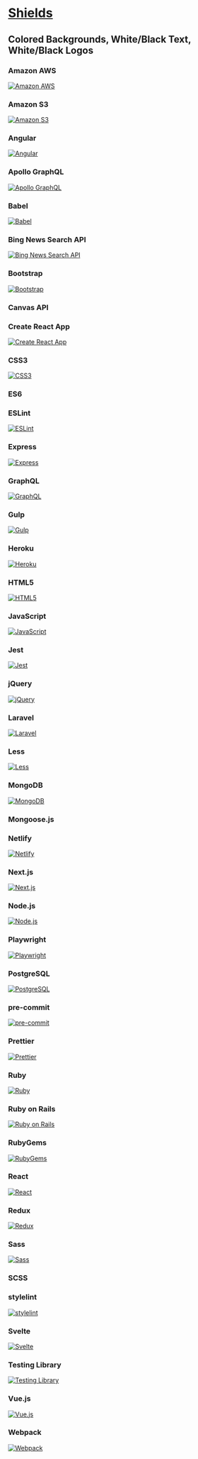 # [Shields](https://shields.io/)

## Colored Backgrounds, White/Black Text, White/Black Logos

### Amazon AWS

[![Amazon AWS][amazonaws-shield]][amazonaws-url]

<!-- #232F3E -->
[amazonaws-shield]: https://img.shields.io/badge/Amazon%20AWS-232F3E?style=for-the-badge&logo=amazonaws&logoColor=white
[amazonaws-url]: https://aws.amazon.com/

### Amazon S3

[![Amazon S3][amazons3-shield]][amazons3-url]

<!-- #569A31 -->
[amazons3-shield]: https://img.shields.io/badge/Amazon%20S3-569A31?style=for-the-badge&logo=amazons3&logoColor=white
[amazons3-url]: https://aws.amazon.com/s3/

### Angular

[![Angular][angular-shield]][angular-url]

<!-- #DD0031 -->
[angular-shield]: https://img.shields.io/badge/Angular-DD0031?style=for-the-badge&logo=angular&logoColor=white
[angular-url]: https://angular.io/

### Apollo GraphQL

[![Apollo GraphQL][apollographql-shield]][apollographql-url]

<!-- #311C87 -->
[apollographql-shield]: https://img.shields.io/badge/Apollo%20GraphQL-311C87?style=for-the-badge&logo=apollographql&logoColor=white
[apollographql-url]: https://www.apollographql.com/

### Babel

[![Babel][babel-shield]][babel-url]

<!-- #F9DC3E -->
[babel-shield]: https://img.shields.io/badge/Babel-F9DC3E?style=for-the-badge&logo=babel&logoColor=black
[babel-url]: https://babeljs.io/

### Bing News Search API

[![Bing News Search API][microsoftbing-shield]][microsoftbing-url]

<!-- #258FFA -->
[microsoftbing-shield]: https://img.shields.io/badge/Bing%20News%20Search%20API-258FFA?style=for-the-badge&logo=microsoftbing&logoColor=white
[microsoftbing-url]: https://www.microsoft.com/en-us/bing/apis/bing-news-search-api/

### Bootstrap

[![Bootstrap][bootstrap-shield]][bootstrap-url]

<!-- #7952B3 -->
[bootstrap-shield]: https://img.shields.io/badge/Bootstrap-7952B3?style=for-the-badge&logo=bootstrap&logoColor=white
[bootstrap-url]: https://getbootstrap.com

### Canvas API

<!-- [-shield]: https://img.shields.io/badge/Canvas API-20232A?style=for-the-badge&logo= -->
<!-- [-url]:  -->

### Create React App

[![Create React App][cra-shield]][cra-url]

<!-- #09D3AC -->
[cra-shield]: https://img.shields.io/badge/Create%20React%20App-09D3AC?style=for-the-badge&logo=createreactapp&logoColor=white
[cra-url]: https://create-react-app.dev/

### CSS3

[![CSS3][css3-shield]][css3-url]

<!-- #1572B6 -->
[css3-shield]: https://img.shields.io/badge/CSS3-1572B6?style=for-the-badge&logo=css3&logoColor=white
[css3-url]: https://developer.mozilla.org/en-US/docs/Web/CSS

<!-- ### CSS preprocessor

[-shield]: https://img.shields.io/badge/CSS preprocessor-20232A?style=for-the-badge&logo=
[-url]:  -->

### ES6

<!-- [-shield]: https://img.shields.io/badge/ES6-20232A?style=for-the-badge&logo= -->
<!-- [-url]:  -->

### ESLint

[![ESLint][eslint-shield]][eslint-url]
<!-- #4B32C3 -->
[eslint-shield]: https://img.shields.io/badge/ESLint-4B32C3?style=for-the-badge&logo=eslint&logoColor=white
[eslint-url]: https://eslint.org/

### Express

[![Express][express-shield]][express-url]
<!-- #000000 -->
[express-shield]: https://img.shields.io/badge/Express-000000?style=for-the-badge&logo=express&logoColor=white
[express-url]: https://expressjs.com/

### GraphQL

[![GraphQL][graphql-shield]][graphql-url]
<!-- #E10098 -->
[graphql-shield]: https://img.shields.io/badge/GraphQL-E10098?style=for-the-badge&logo=graphql&logoColor=white
[graphql-url]: https://graphql.org/

### Gulp

[![Gulp][gulp-shield]][gulp-url]
<!-- #CF4647 -->
[gulp-shield]: https://img.shields.io/badge/Gulp-CF4647?style=for-the-badge&logo=gulp&logoColor=white
[gulp-url]: https://gulpjs.com/

### Heroku

[![Heroku][heroku-shield]][heroku-url]
<!-- #430098 -->
[heroku-shield]: https://img.shields.io/badge/Heroku-430098?style=for-the-badge&logo=heroku&logoColor=white
[heroku-url]: https://www.heroku.com/

### HTML5

[![HTML5][html5-shield]][html5-url]
<!-- #E34F26 -->
[html5-shield]: https://img.shields.io/badge/HTML5-E34F26?style=for-the-badge&logo=html5&logoColor=white
[html5-url]: https://developer.mozilla.org/en-US/docs/Web/HTML

### JavaScript

[![JavaScript][javascript-shield]][javascript-url]
<!-- #F7DF1E -->
[javascript-shield]: https://img.shields.io/badge/JavaScript-F7DF1E?style=for-the-badge&logo=javascript&logoColor=black
[javascript-url]: https://developer.mozilla.org/en-US/docs/Web/JavaScript

### Jest

[![Jest][jest-shield]][jest-url]
<!-- #C21325 -->
[jest-shield]: https://img.shields.io/badge/Jest-C21325?style=for-the-badge&logo=jest&logoColor=white
[jest-url]: https://jestjs.io/

### jQuery

[![jQuery][jquery-shield]][jquery-url]
<!-- #0769AD -->
[jquery-shield]: https://img.shields.io/badge/jQuery-0769AD?style=for-the-badge&logo=jquery&logoColor=white
[jquery-url]: https://jquery.com

### Laravel

[![Laravel][laravel-shield]][laravel-url]
<!-- #FF2D20 -->
[laravel-shield]: https://img.shields.io/badge/Laravel-FF2D20?style=for-the-badge&logo=laravel&logoColor=white
[laravel-url]: https://laravel.com

### Less

[![Less][less-shield]][less-url]
<!-- #1D365D -->
[less-shield]: https://img.shields.io/badge/Less-1D365D?style=for-the-badge&logo=less&logoColor=white
[less-url]: https://lesscss.org/

### MongoDB

[![MongoDB][mongodb-shield]][mongodb-url]
<!-- #47A248 -->
[mongodb-shield]: https://img.shields.io/badge/MongoDB-47A248?style=for-the-badge&logo=mongodb&logoColor=white
[mongodb-url]: https://www.mongodb.com/

### Mongoose.js

<!-- [mongoose-shield]: https://img.shields.io/badge/Mongoose-20232A?style=for-the-badge&logo= -->
<!-- [mongoose-url]: https://mongoosejs.com/ -->

### Netlify

[![Netlify][netlify-shield]][netlify-url]
<!-- #00C7B7 -->
[netlify-shield]: https://img.shields.io/badge/Netlify-00C7B7?style=for-the-badge&logo=netlify&logoColor=white
[netlify-url]: https://www.netlify.com/

### Next.js

[![Next.js][nextdotjs-shield]][nextdotjs-url]
<!-- #000000 -->
[nextdotjs-shield]: https://img.shields.io/badge/Next.js-000000?style=for-the-badge&logo=nextdotjs&logoColor=white
[nextdotjs-url]: https://nextjs.org/

### Node.js

[![Node.js][nodedotjs-shield]][nodedotjs-url]
<!-- #339933 -->
[nodedotjs-shield]: https://img.shields.io/badge/Node.js-339933?style=for-the-badge&logo=nodedotjs&logoColor=white
[nodedotjs-url]: https://nodejs.org/

### Playwright

[![Playwright][playwright-shield]][playwright-url]
<!-- #2EAD33 -->
[playwright-shield]: https://img.shields.io/badge/Playwright-2EAD33?style=for-the-badge&logo=playwright&logoColor=white
[playwright-url]: https://nodejs.org/

### PostgreSQL

[![PostgreSQL][postgresql-shield]][postgresql-url]
<!-- #4169E1 -->
[postgresql-shield]: https://img.shields.io/badge/PostgreSQL-4169E1?style=for-the-badge&logo=postgresql&logoColor=white
[postgresql-url]: https://www.postgresql.org/

### pre-commit

[![pre-commit][precommit-shield]][precommit-url]
<!-- #FAB040 -->
[precommit-shield]: https://img.shields.io/badge/pre--commit-FAB040?style=for-the-badge&logo=precommit&logoColor=black
[precommit-url]: https://pre-commit.com/

### Prettier

[![Prettier][prettier-shield]][prettier-url]
<!-- #F7B93E -->
[prettier-shield]: https://img.shields.io/badge/Prettier-F7B93E?style=for-the-badge&logo=prettier&logoColor=black
[prettier-url]: https://prettier.io/

### Ruby

[![Ruby][ruby-shield]][ruby-url]
<!-- #CC342D -->
[ruby-shield]: https://img.shields.io/badge/Ruby-CC342D?style=for-the-badge&logo=ruby&logoColor=white
[ruby-url]: https://www.ruby-lang.org/

### Ruby on Rails

[![Ruby on Rails][rubyonrails-shield]][rubyonrails-url]
<!-- #CC0000 -->
[rubyonrails-shield]: https://img.shields.io/badge/Ruby%20on%20Rails-CC0000?style=for-the-badge&logo=rubyonrails&logoColor=white
[rubyonrails-url]: https://rubyonrails.org/

### RubyGems

[![RubyGems][rubygems-shield]][rubygems-url]
<!-- #E9573F -->
[rubygems-shield]: https://img.shields.io/badge/RubyGems-E9573F?style=for-the-badge&logo=rubygems&logoColor=white
[rubygems-url]: https://rubygems.org/

### React

[![React][react-shield]][react-url]
<!-- #61DAFB -->
[react-shield]: https://img.shields.io/badge/React-61DAFB?style=for-the-badge&logo=react&logoColor=black
[react-url]: https://reactjs.org/

### Redux

[![Redux][redux-shield]][redux-url]
<!-- #764ABC -->
[redux-shield]: https://img.shields.io/badge/Redux-764ABC?style=for-the-badge&logo=redux&logoColor=white
[redux-url]: https://redux.js.org/

### Sass

[![Sass][sass-shield]][sass-url]
<!-- #CC6699 -->
[sass-shield]: https://img.shields.io/badge/Sass-CC6699?style=for-the-badge&logo=sass&logoColor=white
[sass-url]: https://sass-lang.com/

### SCSS

<!-- [-shield]: https://img.shields.io/badge/SCSS-20232A?style=for-the-badge&logo= -->
<!-- [-url]:  -->

### stylelint

[![stylelint][stylelint-shield]][stylelint-url]
<!-- #263238 -->
[stylelint-shield]: https://img.shields.io/badge/stylelint-263238?style=for-the-badge&logo=stylelint&logoColor=white
[stylelint-url]: https://stylelint.io/

### Svelte

[![Svelte][svelte-shield]][svelte-url]
<!-- #FF3E00 -->
[svelte-shield]: https://img.shields.io/badge/Svelte-FF3E00?style=for-the-badge&logo=svelte&logoColor=white
[svelte-url]: https://svelte.dev/

### Testing Library

[![Testing Library][testinglibrary-shield]][testinglibrary-url]
<!-- #E33332 -->
[testinglibrary-shield]: https://img.shields.io/badge/Testing%20Library-E33332?style=for-the-badge&logo=testinglibrary&logoColor=white
[testinglibrary-url]: https://testing-library.com/

### Vue.js

[![Vue.js][vuedotjs-shield]][vuedotjs-url]
<!-- #4FC08D -->
[vuedotjs-shield]: https://img.shields.io/badge/Vue.js-4FC08D?style=for-the-badge&logo=vuedotjs&logoColor=white
[vuedotjs-url]: https://vuejs.org/

### Webpack

[![Webpack][webpack-shield]][webpack-url]
<!-- #8DD6F9 -->
[webpack-shield]: https://img.shields.io/badge/Webpack-8DD6F9?style=for-the-badge&logo=webpack&logoColor=black
[webpack-url]: https://webpack.js.org/
